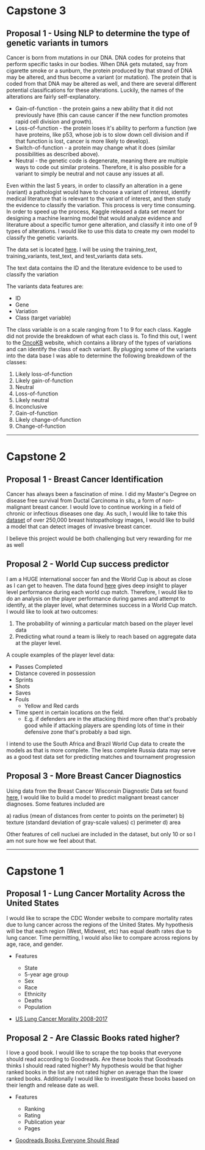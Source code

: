 # Capstone 3

## Proposal 1 - Using NLP to determine the type of genetic variants in tumors

Cancer is born from mutations in our DNA. DNA codes for proteins that perform specific tasks in our bodies. When DNA gets mutated, say from cigarette smoke or a sunburn, the protein produced by that strand of DNA may be altered, and thus become a variant (or mutation). The protein that is coded from that DNA may be altered as well, and there are several different potential classifications for these alterations. Luckily, the names of the alterations are fairly self-explanatory.

* Gain-of-function - the protein gains a new ability that it did not previously have (this can cause cancer if the new function promotes rapid cell division and growth).
* Loss-of-function - the protein loses it's ability to perform a function (we have proteins, like p53, whose job is to slow down cell division and if that function is lost, cancer is more likely to develop).
* Switch-of-function - a protein may change what it does (similar possibilities as described above).
* Neutral - the genetic code is degenerate, meaning there are multiple ways to code out similar proteins. Therefore, it is also possible for a variant to simply be neutral and not cause any issues at all.


Even within the last 5 years, in order to classify an alteration in a gene (variant) a pathologist would have to choose a variant of interest, identify medical literature that is relevant to the variant of interest, and then study the evidence to classify the variation. This process is very time consuming. In order to speed up the process, Kaggle released a data set meant for designing a machine learning model that would analyze evidence and literature about a specific tumor gene alteration, and classify it into one of 9 types of alterations. I would like to use this data to create my own model to classify the genetic variants.

The data set is located [here](https://www.kaggle.com/c/msk-redefining-cancer-treatment/data). I will be using the training_text, training_variants, test_text, and test_variants data sets.

The text data contains the ID and the literature evidence to be used to classify the variation

The variants data features are:
* ID
* Gene
* Variation
* Class (target variable)

The class variable is on a scale ranging from 1 to 9 for each class. Kaggle did not provide the breakdown of what each class is. To find this out, I went to the [OncoKB](https://www.oncokb.org/) website, which contains a library of the types of variations and can identify the class of each variant. By plugging some of the variants into the data base I was able to determine the following breakdown of the classes:

1. Likely loss-of-function
2. Likely gain-of-function
3. Neutral
4. Loss-of-function
5. Likely neutral
6. Inconclusive
7. Gain-of-function
8. Likely change-of-function
9. Change-of-function

<hr>

# Capstone 2

## Proposal 1 - Breast Cancer Identification

Cancer has always been a fascination of mine. I did my Master's Degree on disease free survival from Ductal Carcinoma in situ, a form of non-malignant breast cancer. I would love to continue working in a field of chronic or infectious diseases one day.  As such, I would like to take this [dataset](https://www.kaggle.com/paultimothymooney/breast-histopathology-images) of over 250,000 breast histopathology images, I would like to build a model that can detect images of invasive breast cancer.

I believe this project would be both challenging but very rewarding for me as well

## Proposal 2 -  World Cup success predictor

I am a HUGE international soccer fan and the World Cup is about as close as I can get to heaven. The data found [here](https://zenodo.org/record/1935382#.X6ydd65MFhEI) gives deep insight to player level performance during each world cup match. Therefore, I would like to do an analysis on the player performance during games and attempt to identify, at the player level, what determines success in a World Cup match. I would like to look at two outcomes:

1. The probability of winning a particular match based on the player level data
2. Predicting what round a team is likely to reach based on aggregate data at the player level.

A couple examples of the player level data:

* Passes Completed
* Distance covered in possession
* Sprints
* Shots
* Saves
* Fouls
    * Yellow and Red cards
* Time spent in certain locations on the field.
    * E.g. if defenders are in the attacking third more often that's probably good while if attacking players are spending lots of time in their defensive zone that's probably a bad sign.

I intend to use the South Africa and Brazil World Cup data to create the models as that is more complete. The less complete Russia data may serve as a good test data set for predicting matches and tournament progression

## Proposal 3 - More Breast Cancer Diagnostics

Using data from the Breast Cancer Wisconsin Diagnostic Data set found [here](https://archive.ics.uci.edu/ml/datasets/Breast+Cancer+Wisconsin+%28Diagnostic%29), I would like to build a model to predict malignant breast cancer diagnoses. Some features included are

a) radius (mean of distances from center to points on the perimeter)
b) texture (standard deviation of gray-scale values)
c) perimeter
d) area

Other features of cell nucluei are included in the dataset, but only 10 or so I am not sure how we feel about that.

<hr>

# Capstone 1

## Proposal 1 - Lung Cancer Mortality Across the United States

 I would like to scrape the CDC Wonder website to compare mortality rates due to lung cancer across the regions of the United States. My hypothesis will be that each region (West, Midwest, etc) has equal death rates due to lung cancer. Time permitting, I would also like to compare across regions by age, race, and gender.

* Features
    * State
    * 5-year age group
    * Sex
    * Race
    * Ethnicity
    * Deaths
    * Population

* [US Lung Cancer Morality 2008-2017](https://wonder.cdc.gov/controller/saved/D161/D94F276)


## Proposal 2 - Are Classic Books rated higher?

I love a good book. I would like to scrape the top books that everyone should read according to Goodreads. Are these books that Goodreads thinks I should read rated higher? My hypothesis would be that higher ranked books in the list are not rated higher on average than the lower ranked books. Additionally I would like to investigate these books based on their length and release date as well.

* Features
    * Ranking
    * Rating
    * Publication year
    * Pages

* [Goodreads Books Everyone Should Read](https://www.goodreads.com/list/show/264.Books_That_Everyone_Should_Read_At_Least_Once)